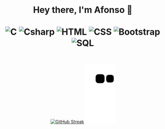  <div align="center" style="display: inline_block"><br>
  <h1>Hey there, I'm Afonso 👋 <br>
    <br>
<img align="center" alt="C" height="80" width="60" src="https://cdn.jsdelivr.net/gh/devicons/devicon/icons/c/c-original.svg" />
<img align="center" alt="Csharp" height="80" width="60" src="https://cdn.jsdelivr.net/gh/devicons/devicon/icons/csharp/csharp-original.svg" />
<img align="center" alt="HTML" height="80" width="60" src="https://cdn.jsdelivr.net/gh/devicons/devicon/icons/html5/html5-original-wordmark.svg" />
<img align="center" alt="CSS" height="80" width="60" src="https://cdn.jsdelivr.net/gh/devicons/devicon/icons/css3/css3-original-wordmark.svg" />          
<img align="center" alt="Bootstrap" height="80" width="60" src="https://cdn.jsdelivr.net/gh/devicons/devicon/icons/bootstrap/bootstrap-original-wordmark.svg" />
<img align="center" alt="SQL" height="80" width="60" src="https://cdn.jsdelivr.net/gh/devicons/devicon/icons/mysql/mysql-original-wordmark.svg" />
</h1>
</div>


<div align="center">
  <a href="https://github.com/DreamOutLoud365%22%3E
  <img height="180em" src="https://github-readme-stats.vercel.app/api?username=DreamOutLoud365&show_icons=true&theme=radical&include_all_commits=true&count_private=true%22/%3E
  <img height="180em" src="https://github-readme-stats.vercel.app/api/top-langs/?username=DreamOutLoud365&layout=compact&langs_count=7&theme=radical%22/%3E
</div>

  #

<div align="center" style="display: inline_block"><br>

[![GitHub Streak](http://github-readme-streak-stats.herokuapp.com/?user=DreamOutLoud365&theme=radical&hide_border=true&date_format=M%20j%5B%2C%20Y%5D)](https://git.io/streak-stats)
 ![Snake animation](https://github.com/DreamOutLoud365/DreamOutLoud365/blob/output/github-contribution-grid-snake.svg) 

